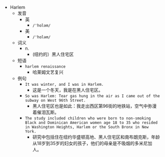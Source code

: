- Harlem
  - 发音
    - 英
      - `/'hɑləm/`
    - 美
      - `/'hɑləm/`
  - 词义
    - n.
      - (纽约的）黑人住宅区
  - 短语
    - `harlem renaissance`
      - 哈莱姆文艺复兴 
  - 例句
    - `It was winter, and I was in Harlem.`
      - 这是一个冬天，我是在黑人住宅区。
    - `So was Harlem: Tear gas hung in the air as I came out of the subway on West 96th Street.`
      - 黑人住宅区也是如此：我走出西区第96街的地铁站，空气中弥漫着催泪瓦斯。
    - `The study included children who were born to non-smoking Black and Dominican American women age 18 to 35 who resided in Washington Heights, Harlem or the South Bronx in New York.`
      - 研究中包括住在纽约华盛顿高地、黑人住宅区和南布朗克斯，年龄从18岁到35岁的妇女的孩子，他们的母亲是不吸烟的多米尼加人。

